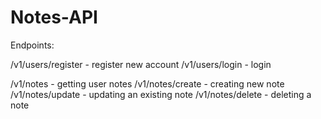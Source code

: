 # Notes-API

Endpoints:

/v1/users/register  -  register new account
/v1/users/login  -  login

/v1/notes  -  getting user notes
/v1/notes/create  -  creating new note
/v1/notes/update  -  updating an existing note
/v1/notes/delete  -  deleting a note
